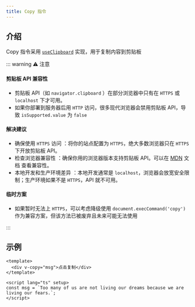 ```yaml
---
title: Copy 指令
---
```


## 介绍

Copy 指令采用 [`useClipboard`](https://vueuse.org.cn/core/useclipboard/#useclipboard) 实现，用于复制内容到剪贴板

::: warning ⚠️ 注意

#### 剪贴板 API 兼容性

- 剪贴板 API（如 `navigator.clipboard` ）在部分浏览器中只有在 `HTTPS` 或 `localhost` 下才可用。
- 如果你部署到服务器后用 `HTTP` 访问，很多现代浏览器会禁用剪贴板 API，导致 `isSupported.value` 为 `false`

#### 解决建议

- 确保使用 `HTTPS` 访问 ：将你的站点配置为 `HTTPS`，绝大多数浏览器只在 `HTTPS` 下开放剪贴板 API。
- 检查浏览器兼容性 ：确保你用的浏览器版本支持剪贴板 API。可以在 [MDN](https://developer.mozilla.org/zh-CN/docs/Web) 文档 查看兼容性。
- 本地开发和生产环境差异 ：本地开发通常是 `localhost`，浏览器会放宽安全限制；生产环境如果不是 `HTTPS`，API 就不可用。

#### 临时方案

- 如果暂时无法上 `HTTPS`，可以考虑降级使用 `document.execCommand('copy')` 作为兼容方案，但该方法已被废弃且未来可能无法使用

:::

## 示例

```vue [vue]
<template>
  <div v-copy="msg">点击复制</div>
</template>

<script lang="ts" setup>
const msg = `Too many of us are not living our dreams because we are living our fears.`;
</script>
```

